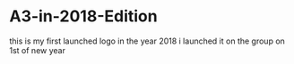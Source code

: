 # A3-in-2018-Edition
this is my first launched logo in the year 2018
i launched it on the group on 1st of new year 
